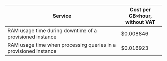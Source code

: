 | Service | Cost per GB×hour, <br>without VAT |
| ---- | ---- |
| RAM usage time during downtime of a provisioned instance | $0.008846 |
| RAM usage time when processing queries in a provisioned instance | $0.016923 |
